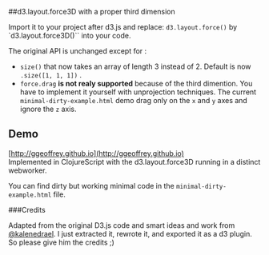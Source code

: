 ##d3.layout.force3D with a proper third dimension

Import it to your project after d3.js and replace:
`d3.layout.force()` by `d3.layout.force3D()`` into your code.

The original API is unchanged except for :
 - `size()` that now takes an array of length 3 instead of 2. Default is now `.size([1, 1, 1])` .
 - `force.drag` **is not realy supported** because of the third dimention. You have to implement it yourself with unprojection techniques. The current `minimal-dirty-example.html` demo drag only on the `x` and `y` axes and ignore the `z` axis.


## Demo

[http://ggeoffrey.github.io](http://ggeoffrey.github.io)  
Implemented in ClojureScript with the d3.layout.force3D running in
a distinct webworker.
 
You can find dirty but working minimal code in the `minimal-dirty-example.html` file.

###Credits

Adapted from the original D3.js code and smart ideas and work from [@kalenedrael](https://github.com/kalenedrael).
I just extracted it, rewrote it, and exported it as a d3 plugin. So please give him the credits ;)

